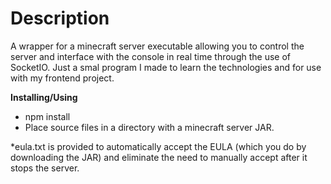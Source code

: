 # Description
A wrapper for a minecraft server executable allowing you to control the server and interface with the console in real time through the use of SocketIO. Just a smal program I made to learn the technologies and for use with my frontend project.

**Installing/Using**    
- npm install
- Place source files in a directory with a minecraft server JAR. 

*eula.txt is provided to automatically accept the EULA (which you do by downloading the JAR) and eliminate the need to manually accept after it stops the server.
